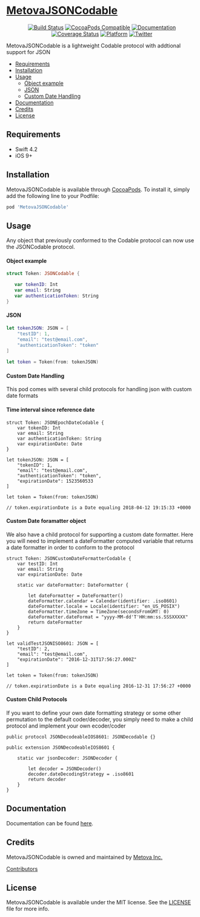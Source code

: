 # [MetovaJSONCodable](https://cocoapods.org/pods/MetovaJSONCodable)

<p align="center">
<a href="https://travis-ci.org/metova/MetovaJSONCodable" target="_blank"><img src="https://travis-ci.org/metova/MetovaJSONCodable.svg?branch=master" alt="Build Status"></a> 
<a href="https://cocoapods.org/pods/MetovaJSONCodable" target="_blank"><img src="https://img.shields.io/cocoapods/v/MetovaJSONCodable.svg" alt="CocoaPods Compatible"/></a>
<a href="http://metova.github.io/MetovaJSONCodable/" target="_blank"><img src="https://cdn.rawgit.com/metova/MetovaJSONCodable/master/docs/badge.svg" alt="Documentation"/></a>
<a href="https://coveralls.io/github/metova/MetovaJSONCodable?branch=master" target="_blank"><img src="https://coveralls.io/repos/github/metova/MetovaJSONCodable/badge.svg?branch=master&dummy=no_cache_please_1" alt="Coverage Status"/></a>
<a href="http://cocoadocs.org/docsets/MetovaJSONCodable" target="_blank"><img src="https://img.shields.io/cocoapods/p/MetovaJSONCodable.svg?style=flat" alt="Platform"/></a>
<a href="http://twitter.com/metova" target="_blank"><img src="https://img.shields.io/badge/twitter-@Metova-3CAC84.svg" alt="Twitter"/></a>
<br/>
</p>

MetovaJSONCodable is a lightweight Codable protocol with addtional support for JSON

- [Requirements](#requirements)
- [Installation](#installation)
- [Usage](#usage)
    - [Object example](#object-example)
    - [JSON](#json)
    - [Custom Date Handling](#custom-date-handling)
- [Documentation](#documentation)
- [Credits](#credits)
- [License](#license)

## Requirements

- Swift 4.2
- iOS 9+

## Installation

MetovaJSONCodable is available through [CocoaPods](http://cocoapods.org). To install it, simply add the following line to your Podfile:

```ruby
pod 'MetovaJSONCodable'
```

## Usage

Any object that previously conformed to the Codable protocol can now use the JSONCodable protocol.

#### Object example

```swift
struct Token: JSONCodable {

   var tokenID: Int
   var email: String
   var authenticationToken: String
}
```

#### JSON

```swift
let tokenJSON: JSON = [
    "testID": 1,
    "email": "test@email.com",
    "authenticationToken": "token"
]
    
let token = Token(from: tokenJSON)
```

#### Custom Date Handling

This pod comes with several child protocols for handling json with custom date formats

#### Time interval since reference date

```
struct Token: JSONEpochDateCodable {
    var tokenID: Int
    var email: String
    var authenticationToken: String
    var expirationDate: Date
}

let tokenJSON: JSON = [
    "tokenID": 1,
    "email": "test@email.com",
    "authenticationToken": "token",
    "expirationDate": 1523560533
]
    
let token = Token(from: tokenJSON)
    
// token.expirationDate is a Date equaling 2018-04-12 19:15:33 +0000
```

#### Custom Date foramatter object

We also have a child protocol for supporting a custom date formatter. Here you will need to implement a dateFormatter computed variable that returns a date formatter in order to conform to the protocol

```
struct Token: JSONCustomDateFormatterCodable {
    var testID: Int
    var email: String
    var expirationDate: Date

    static var dateFormatter: DateFormatter {

        let dateFormatter = DateFormatter()
        dateFormatter.calendar = Calendar(identifier: .iso8601)
        dateFormatter.locale = Locale(identifier: "en_US_POSIX")
        dateFormatter.timeZone = TimeZone(secondsFromGMT: 0)
        dateFormatter.dateFormat = "yyyy-MM-dd'T'HH:mm:ss.SSSXXXXX"
        return dateFormatter
    }
}

let validTestJSONISO8601: JSON = [
    "testID": 2,
    "email": "test@email.com",
    "expirationDate": "2016-12-31T17:56:27.000Z"
]

let token = Token(from: tokenJSON)

// token.expirationDate is a Date equaling 2016-12-31 17:56:27 +0000
```

#### Custom Child Protocols

If you want to define your own date formatting strategy or some other permutation to the default coder/decoder, you simply need to make a child protocol and implement your own ecoder/coder

```
public protocol JSONDecodeableIOS8601: JSONDecodable {}

public extension JSONDecodeableIOS8601 {

    static var jsonDecoder: JSONDecoder {

        let decoder = JSONDecoder()
        decoder.dateDecodingStrategy = .iso8601
        return decoder
    }
}
```


## Documentation

Documentation can be found [here](http://metova.github.io/MetovaJSONCodable/).

## Credits

MetovaJSONCodable is owned and maintained by [Metova Inc.](https://metova.com)

[Contributors](https://github.com/Metova/MetovaJSONCodable/graphs/contributors)

## License

MetovaJSONCodable is available under the MIT license. See the [LICENSE](LICENSE) file for more info.
